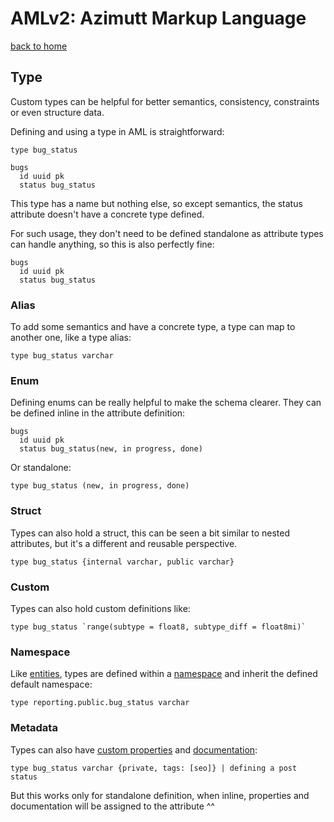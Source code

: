 # AMLv2: Azimutt Markup Language

[back to home](./README.md)


## Type

Custom types can be helpful for better semantics, consistency, constraints or even structure data.

Defining and using a type in AML is straightforward:

```aml
type bug_status

bugs
  id uuid pk
  status bug_status
```

This type has a name but nothing else, so except semantics, the status attribute doesn't have a concrete type defined.

For such usage, they don't need to be defined standalone as attribute types can handle anything, so this is also perfectly fine:

```aml
bugs
  id uuid pk
  status bug_status
```


### Alias

To add some semantics and have a concrete type, a type can map to another one, like a type alias:

```aml
type bug_status varchar
```


### Enum

Defining enums can be really helpful to make the schema clearer. They can be defined inline in the attribute definition:

```aml
bugs
  id uuid pk
  status bug_status(new, in progress, done)
```

Or standalone:

```aml
type bug_status (new, in progress, done)
```


### Struct

Types can also hold a struct, this can be seen a bit similar to nested attributes, but it's a different and reusable perspective. 

```aml
type bug_status {internal varchar, public varchar}
```


### Custom

Types can also hold custom definitions like:

```aml
type bug_status `range(subtype = float8, subtype_diff = float8mi)`
```


### Namespace

Like [entities](./entity.md), types are defined within a [namespace](./namespace.md) and inherit the defined default namespace:

```aml
type reporting.public.bug_status varchar
```


### Metadata

Types can also have [custom properties](./properties.md) and [documentation](./documentation.md):

```aml
type bug_status varchar {private, tags: [seo]} | defining a post status
```

But this works only for standalone definition, when inline, properties and documentation will be assigned to the attribute ^^
